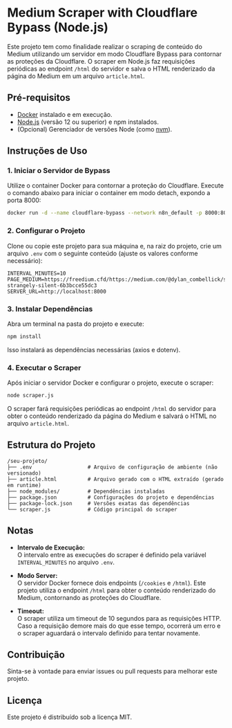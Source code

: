 # Medium Scraper with Cloudflare Bypass (Node.js)

Este projeto tem como finalidade realizar o scraping de conteúdo do Medium utilizando um servidor em modo Cloudflare Bypass para contornar as proteções da Cloudflare. O scraper em Node.js faz requisições periódicas ao endpoint `/html` do servidor e salva o HTML renderizado da página do Medium em um arquivo `article.html`.

## Pré-requisitos

- [Docker](https://www.docker.com/) instalado e em execução.
- [Node.js](https://nodejs.org/) (versão 12 ou superior) e npm instalados.
- (Opcional) Gerenciador de versões Node (como [nvm](https://github.com/nvm-sh/nvm)).

## Instruções de Uso

### 1. Iniciar o Servidor de Bypass

Utilize o container Docker para contornar a proteção do Cloudflare. Execute o comando abaixo para iniciar o container em modo detach, expondo a porta 8000:

```bash
docker run -d --name cloudflare-bypass --network n8n_default -p 8000:8000 ghcr.io/sarperavci/cloudflarebypassforscraping:latest
```

### 2. Configurar o Projeto

Clone ou copie este projeto para sua máquina e, na raiz do projeto, crie um arquivo `.env` com o seguinte conteúdo (ajuste os valores conforme necessário):

```dotenv
INTERVAL_MINUTES=10
PAGE_MEDIUM=https://freedium.cfd/https://medium.com/@dylan_combellick/suddenly-strangely-silent-6b3bcce55dc3
SERVER_URL=http://localhost:8000
```

### 3. Instalar Dependências

Abra um terminal na pasta do projeto e execute:

```bash
npm install
```

Isso instalará as dependências necessárias (axios e dotenv).

### 4. Executar o Scraper

Após iniciar o servidor Docker e configurar o projeto, execute o scraper:

```bash
node scraper.js
```

O scraper fará requisições periódicas ao endpoint `/html` do servidor para obter o conteúdo renderizado da página do Medium e salvará o HTML no arquivo `article.html`.

## Estrutura do Projeto

```
/seu-projeto/
├── .env                  # Arquivo de configuração de ambiente (não versionado)
├── article.html          # Arquivo gerado com o HTML extraído (gerado em runtime)
├── node_modules/         # Dependências instaladas
├── package.json          # Configurações do projeto e dependências
├── package-lock.json     # Versões exatas das dependências
└── scraper.js            # Código principal do scraper
```

## Notas

- **Intervalo de Execução:**  
  O intervalo entre as execuções do scraper é definido pela variável `INTERVAL_MINUTES` no arquivo `.env`.

- **Modo Server:**  
  O servidor Docker fornece dois endpoints (`/cookies` e `/html`). Este projeto utiliza o endpoint `/html` para obter o conteúdo renderizado do Medium, contornando as proteções do Cloudflare.

- **Timeout:**  
  O scraper utiliza um timeout de 10 segundos para as requisições HTTP. Caso a requisição demore mais do que esse tempo, ocorrerá um erro e o scraper aguardará o intervalo definido para tentar novamente.

## Contribuição

Sinta-se à vontade para enviar issues ou pull requests para melhorar este projeto.

## Licença

Este projeto é distribuído sob a licença MIT.